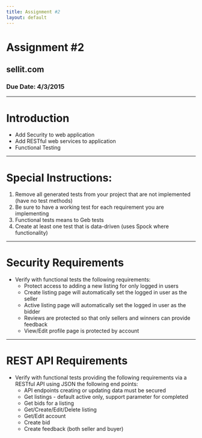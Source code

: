 ```yaml
---
title: Assignment #2
layout: default
---
```


# Assignment #2
## sellit.com
### Due Date: 4/3/2015

---

# Introduction
- Add Security to web application
- Add RESTful web services to application
- Functional Testing

---
# Special Instructions:
1. Remove all generated tests from your project that are not implemented (have no test methods)
1. Be sure to have a working test for each requirement you are implementing
1. Functional tests means to Geb tests
1. Create at least one test that is data-driven  (uses Spock where functionality)

---

# Security Requirements
- Verify with functional tests the following requirements:
  - Protect access to adding a new listing for only logged in users
  - Create listing page will automatically set the logged in user as the seller
  - Active listing page will automatically set the logged in user as the bidder
  - Reviews are protected so that only sellers and winners can provide feedback
  - View/Edit profile page is protected by account

---

# REST API Requirements
- Verify with functional tests providing the following requirements via a RESTful API using JSON the following end points:
  - API endpoints creating or updating data must be secured
  - Get listings - default active only, support parameter for completed
  - Get bids for a listing
  - Get/Create/Edit/Delete listing
  - Get/Edit account
  - Create bid
  - Create feedback (both seller and buyer)
